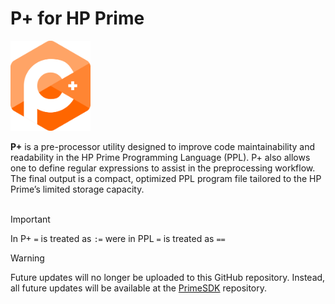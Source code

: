 # P+ for HP Prime
<img src="https://github.com/Insoft-UK/PrimePlus/blob/main/assets/P%2B_Logo.svg" style="width: 128px" />

**P+** is a pre-processor utility designed to improve code maintainability and readability in the HP Prime Programming Language (PPL). P+ also allows one to define regular expressions to assist in the preprocessing workflow. The final output is a compact, optimized PPL program file tailored to the HP Prime’s limited storage capacity.
<br/><br/>

>[!IMPORTANT]
In P+ `=` is treated as `:=` were in PPL `=` is treated as `==`

>[!WARNING]
Future updates will no longer be uploaded to this GitHub repository. Instead, all future updates will be available at the <a href="https://github.com/Insoft-UK/PrimeSDK">PrimeSDK</a> repository.
